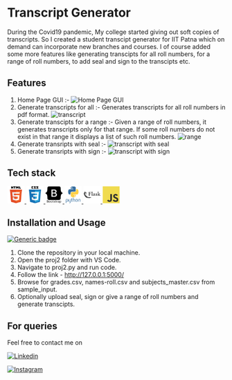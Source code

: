 # Transcript Generator

During the Covid19 pandemic, My college started giving out soft copies of transcripts. So I created a student transcipt generator for IIT Patna which on demand can incorporate new branches and courses. I of course added some more features like generating transcipts for all roll numbers, for a range of roll numbers, to add seal and sign to the transcipts etc. 

## Features

1. Home Page GUI :- ![Home Page GUI](https://user-images.githubusercontent.com/88190641/213921310-103fbcdb-aab2-49f6-9bcd-9b6deaa5c211.png)
2. Generate transcripts for all :- Generates transcripts for all roll numbers in pdf format.
![transcript](https://user-images.githubusercontent.com/88190641/213921819-989461b8-df15-4873-bd78-854952f79faf.png)
3. Generate transcipts for a range :- Given a range of roll numbers, it generates transcripts only for that range. If some roll numbers do not exist in that range it displays a list of such roll numbers.
![range](https://user-images.githubusercontent.com/88190641/213921875-4c4db804-4f40-457b-8c01-e09a9f9e3aa0.png)
4. Generate transripts with seal :- 
![transcript with seal](https://user-images.githubusercontent.com/88190641/213921538-7b1b7c4a-50fe-485f-8e1d-467a263eb870.png)
4. Generate transripts with sign :- 
![transcript with sign](https://user-images.githubusercontent.com/88190641/213921745-c1a48653-26b3-4dd9-b582-ada5caa1101e.png)

## Tech stack

<p align="left"> <a href="https://www.w3.org/html/" target="_blank"> <img src="https://raw.githubusercontent.com/devicons/devicon/master/icons/html5/html5-original-wordmark.svg" alt="html5" width="40" height="40"/> </a> <a href="https://www.w3schools.com/css/" target="_blank"> <img src="https://raw.githubusercontent.com/devicons/devicon/master/icons/css3/css3-original-wordmark.svg" alt="css3" width="40" height="40"/> </a> <a href="https://getbootstrap.com" target="_blank"> <img src="https://raw.githubusercontent.com/devicons/devicon/master/icons/bootstrap/bootstrap-plain-wordmark.svg" alt="bootstrap" width="40" height="40"/> </a> <a href="https://www.w3schools.com/python/" target="_blank"> <img src="https://raw.githubusercontent.com/devicons/devicon/master/icons/python/python-original-wordmark.svg" alt="python" width="40" height="40"/> </a> <a href="https://flask.palletsprojects.com/en/2.2.x/" target="_blank"> <img src="https://raw.githubusercontent.com/devicons/devicon/master/icons/flask/flask-original-wordmark.svg" alt="flask" width="40" height="40"/> </a> <a href="https://developer.mozilla.org/en-US/docs/Web/JavaScript" target="_blank"> <img src="https://raw.githubusercontent.com/devicons/devicon/master/icons/javascript/javascript-original.svg" alt="javascript" width="40" height="40"/> </a> </p>

## Installation and Usage

[![Generic badge](https://img.shields.io/badge/view-demo-blue?style=for-the-badge&label=View%20Demo%20Video)](https://www.youtube.com/watch?v=RqLaoCAChwQ) 

1. Clone the repository in your local machine.
2. Open the proj2 folder with VS Code.
3. Navigate to proj2.py and run code.
4. Follow the link - http://127.0.0.1:5000/
5. Browse for grades.csv, names-roll.csv and subjects_master.csv from sample_input.
6. Optionally upload seal, sign or give a range of roll numbers and generate transcipts.

## For queries

Feel free to contact me on

[![Linkedin](https://img.shields.io/badge/Linkedin-follow-blue.svg?logo=linkedin&logoColor=white)](https://www.linkedin.com/in/vudeshmukh/)

[![Instagram](https://img.shields.io/badge/Instagram-follow-purple.svg?logo=instagram&logoColor=white)](https://www.instagram.com/vudeshmukh/)
